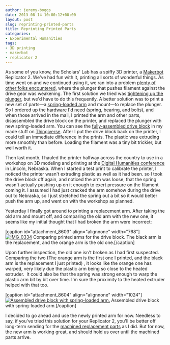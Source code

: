 ```yaml
---
author: jeremy-boggs
date: 2013-08-14 10:00:12+00:00
layout: post
slug: reprinting-printed-parts
title: Reprinting Printed Parts
categories:
- Experimental Humanities
tags:
- 3D printing
- makerbot
- replicator 2
---
```


As some of you know, the Scholars' Lab has a spiffy 3D printer, a [Makerbot](http://makerbot.com) Replicator 2. We've had fun with it, printing all sorts of wonderful things. As time went on and we continued using it, we ran into a problem [plenty of other folks encountered](http://support.makerbot.com/entries/22871743-Replicator-2-stops-extruding-either-starts-clicking-or-silently-stops-), where the plunger that pushes filament against the drive gear was weakening. The first solution we tried was [tightening up the plunger](http://www.youtube.com/watch?v=QOJN_8AAC9U), but we'd have to do this frequently. A better solution was to print a new set of parts&mdash;a [spring-loaded arm](http://www.thingiverse.com/thing:53125) and mount&mdash;to replace the plunger. So I ordered up the [hardware I'd need](http://store.makerbot.com/drive-block-hardware-kit.html) (spring, bearing, and bolts), and when those arrived in the mail, I printed the arm and other parts, disassembled the drive block on the printer, and replaced the plunger with new spring-loaded arm. You can see the [fully-assembled drive block](http://www.thingiverse.com/make:38003) in my made stuff on [Thingiverse](http://thingiverse.com). After I put the drive block back on the printer, I could tell an immediate difference in the prints. The plastic was extruding more smoothly than before. Loading the filament was a tiny bit trickier, but well worth it.

Then last month, I hauled the printer halfway across the country to use in a workshop on 3D modeling and printing at the [Digital Humanities conference](http://dh2013.unl.edu) in Lincoln, Nebraska. When I started a test print to calibrate the printer, I noticed the printer wasn't extruding plastic as well as it had been. so I took the drive block off again, and noticed the arm was loose, that the spring wasn't actually pushing up on it enough to exert pressure on the filament coming it. I assumed I had just cracked the arm somehow during the drive out to Nebraska, so I just stretched the spring out a bit so it would better push the arm up, and went on with the workshop as planned.

Yesterday I finally got around to printing a replacement arm. After taking the old arm and mount off, and comparing the old arm with the new one, it seems like my initial thought that I had broken the arm were incorrect:

[caption id="attachment_8603" align="alignnone" width="768"][![IMG_0334](http://www.scholarslab.org/wp-content/uploads/2013/08/IMG_0334-768x1024.jpg)](http://www.scholarslab.org/wp-content/uploads/2013/08/IMG_0334.jpg) Comparing printed arms for the drive block. The black arm is the replacement, and the orange arm is the old one.[/caption]

Upon further inspection, the old one isn't broken as I had first suspected. Comparing the two (The orange arm is the first one I printed, and the black arm is the replacement I just printed) , it looks like the orange one has warped, very likely due the plastic arm being so close to the heated extruder.  It could also be that the spring was strong enough to warp the plastic arm bit by bit over time. I'm sure the proximity to the heated extruder helped with that too.

[caption id="attachment_8604" align="alignnone" width="1024"][![Assembled drive block with spring-loaded arm.](http://www.scholarslab.org/wp-content/uploads/2013/08/IMG_0338-1024x768.jpg)](http://www.scholarslab.org/wp-content/uploads/2013/08/IMG_0338.jpg) Assembled drive block with spring-loaded arm.[/caption]

I decided to go ahead and use the newly printed arm for now. Needless to say, if you've tried this solution for your Replicator 2, you'll be better off long-term sending for the [machined replacement parts](http://store.makerbot.com/extruder-upgrade.html) as I did. But for now, the new arm is working great, and should hold us over until the machined parts arrive.
